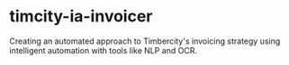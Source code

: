 # timcity-ia-invoicer
Creating an automated approach to Timbercity's invoicing strategy using intelligent automation with tools like NLP and OCR.
